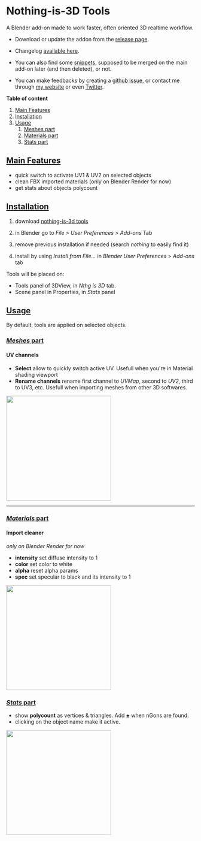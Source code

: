 # Nothing-is-3D Tools

A Blender add-on made to work faster, often oriented 3D realtime workflow.

- Download or update the addon from the [release page](https://github.com/Vinc3r/BlenderScripts/releases/).

- Changelog [available here](https://github.com/Vinc3r/BlenderScripts/blob/master/changelog.md).

- You can also find some [snippets](https://github.com/Vinc3r/BlenderScripts/tree/master/snippets), supposed to be merged on the main add-on later (and then deleted), or not.

- You can make feedbacks by creating a [github issue](https://github.com/Vinc3r/BlenderScripts/issues), or contact me through [my website](https://www.nothing-is-3d.com/contact) or even [Twitter](https://twitter.com/Vinc3r).

**Table of content**

1. <a href="#main-features">Main Features</a>
2. <a href="#installation">Installation</a>
3. <a href="#usage">Usage</a>
    1. <a href="#usage-meshes">Meshes part</a>  
    2. <a href="#usage-materials">Materials part</a>  
    3. <a href="#usage-stats">Stats part</a>
    
## [Main Features](#main-features)

- quick switch to activate UV1 & UV2 on selected objects
- clean FBX imported materials (only on Blender Render for now)
- get stats about objects polycount

## [Installation](#installation)

1. download [nothing-is-3d tools](https://github.com/Vinc3r/BlenderScripts/releases/)

2. in Blender go to *File* > *User Preferences* > *Add-ons* Tab

3. remove previous installation if needed (search *nothing* to easily find it)

4. install by using *Install from File...* in *Blender User Preferences* > *Add-ons* tab

Tools will be placed on:
- Tools panel of 3DView, in *Nthg is 3D* tab.
- Scene panel in Properties, in *Stats* panel

## [Usage](#usage)

By default, tools are applied on selected objects.

### [*Meshes* part](#usage-meshes)

#### UV channels

- **Select** allow to quickly switch active UV. Usefull when you're in Material shading viewport
- **Rename channels** rename first channel to *UVMap*, second to *UV2*, third to UV3, etc. Usefull when importing meshes from other 3D softwares.

<img src="https://raw.githubusercontent.com/Vinc3r/BlenderScripts/master/_readmeAssets_/demo-UV-chans.gif" height="280">

---

### [*Materials* part](#usage-materials)

#### Import cleaner

*only on Blender Render for now*

- **intensity** set diffuse intensity to 1
- **color** set color to white
- **alpha** reset alpha params
- **spec** set specular to black and its intensity to 1

<img src="https://raw.githubusercontent.com/Vinc3r/BlenderScripts/master/_readmeAssets_/demo-reset-mtl.gif" height="280">



### [*Stats* part](#usage-stats)

- show **polycount** as vertices & triangles. Add **±** when nGons are found.
- clicking on the object name make it active.

<img src="https://raw.githubusercontent.com/Vinc3r/BlenderScripts/master/_readmeAssets_/demo-stats.gif" height="280">
